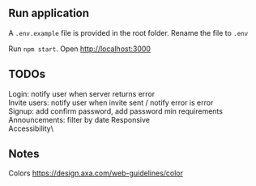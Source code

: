 ## Run application

A `.env.example` file is provided in the root folder. Rename the file to `.env`

Run `npm start`. Open [http://localhost:3000](http://localhost:3000)

## TODOs

Login: notify user when server returns error\
Invite users: notify user when invite sent / notify error is error\
Signup: add confirm password, add password min requirements\
Announcements: filter by date
Responsive\
Accessibility\

## Notes

Colors https://design.axa.com/web-guidelines/color